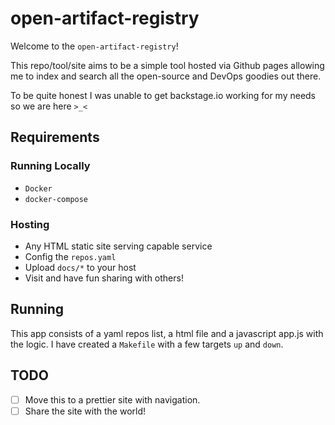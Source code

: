 # open-artifact-registry

Welcome to the `open-artifact-registry`!

This repo/tool/site aims to be a simple tool hosted via Github pages allowing me to index and
search all the open-source and DevOps goodies out there.

To be quite honest I was unable to get backstage.io working for my needs so we
are here `>_<`

## Requirements

### Running Locally

- `Docker`
- `docker-compose`

### Hosting

- Any HTML static site serving capable service
- Config the `repos.yaml`
- Upload `docs/*` to your host
- Visit and have fun sharing with others!

## Running

This app consists of a yaml repos list, a html file and a javascript app.js with
the logic. I have created a `Makefile` with a few targets `up` and `down`.

## TODO

- [ ] Move this to a prettier site with navigation.
- [ ] Share the site with the world!
